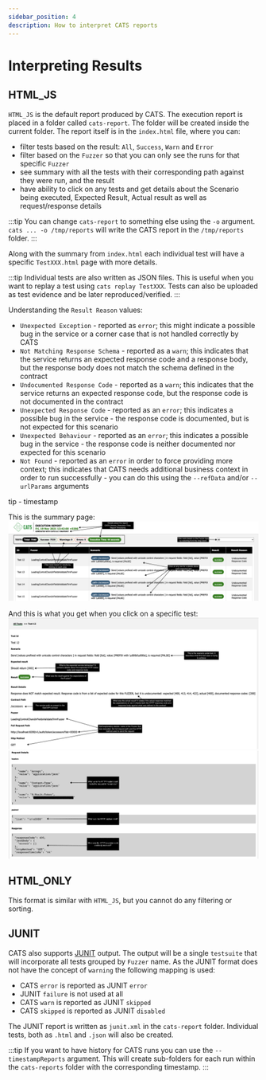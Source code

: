 ```yaml
---
sidebar_position: 4
description: How to interpret CATS reports
---
```


# Interpreting Results


## HTML_JS
`HTML_JS` is the default report produced by CATS. The execution report is placed in a folder called `cats-report`. The folder will be created inside the current folder. 
The report itself is in the `index.html` file, where you can:

- filter tests based on the result: `All`, `Success`, `Warn` and `Error`
- filter based on the `Fuzzer` so that you can only see the runs for that specific `Fuzzer`
- see summary with all the tests with their corresponding path against they were run, and the result
- have ability to click on any tests and get details about the Scenario being executed, Expected Result, Actual result as well as request/response details

:::tip
You can change `cats-report` to something else using the `-o` argument. `cats ... -o /tmp/reports` will write the CATS report in the `/tmp/reports` folder.
:::

Along with the summary from `index.html` each individual test will have a specific `TestXXX.html` page with more details.

:::tip
Individual tests are also written as JSON files. This is useful when you want to replay a test using `cats replay TestXXX`. 
Tests can also be uploaded as test evidence and be later reproduced/verified.
:::

Understanding the `Result Reason` values:
- `Unexpected Exception` - reported as `error`; this might indicate a possible bug in the service or a corner case that is not handled correctly by CATS
- `Not Matching Response Schema` - reported as a `warn`; this indicates that the service returns an expected response code and a response body, but the response body does not match the schema defined in the contract
- `Undocumented Response Code` - reported as a `warn`; this indicates that the service returns an expected response code, but the response code is not documented in the contract
- `Unexpected Response Code` - reported as an `error`; this indicates a possible bug in the service - the response code is documented, but is not expected for this scenario
- `Unexpected Behaviour` - reported as an `error`; this indicates a possible bug in the service - the response code is neither documented nor expected for this scenario
- `Not Found` - reported as an `error` in order to force providing more context; this indicates that CATS needs additional business context in order to run successfully - you can do this using the `--refData` and/or `--urlParams` arguments


tip - timestamp


This is the summary page:
![run result](img/index_html.png)

And this is what you get when you click on a specific test:
![test details](img/test_details_1.png)
![test details](img/test_details_2.png)

## HTML_ONLY
This format is similar with `HTML_JS`, but you cannot do any filtering or sorting.

## JUNIT
CATS also supports [JUNIT](https://llg.cubic.org/docs/junit/) output. The output will be a single `testsuite` that will incorporate all tests grouped by `Fuzzer` name.
As the JUNIT format does not have the concept of `warning` the following mapping is used:

- CATS `error` is reported as JUNIT `error`
- JUNIT `failure` is not used at all
- CATS `warn` is reported as JUNIT `skipped`
- CATS `skipped` is reported as JUNIT `disabled`

The JUNIT report is written as `junit.xml` in the `cats-report` folder. Individual tests, both as `.html` and `.json` will also be created.

:::tip
If you want to have history for CATS runs you can use the `--timestampReports` argument. This will create sub-folders for each run within the `cats-reports` folder with the corresponding timestamp.
:::
